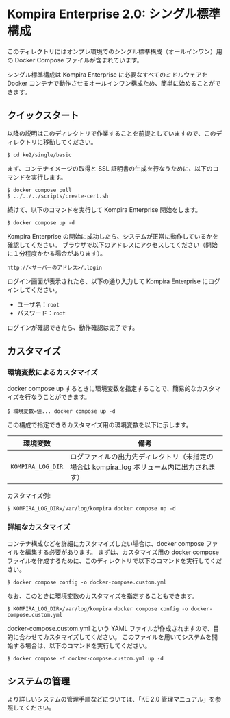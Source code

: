 # Kompira Enterprise 2.0: シングル標準構成

このディレクトリにはオンプレ環境でのシングル標準構成（オールインワン）用の Docker Compose ファイルが含まれています。

シングル標準構成は Kompira Enterprise に必要なすべてのミドルウェアを Docker コンテナで動作させるオールインワン構成ため、簡単に始めることができます。

## クイックスタート

以降の説明はこのディレクトリで作業することを前提としていますので、このディレクトリに移動してください。

    $ cd ke2/single/basic

まず、コンテナイメージの取得と SSL 証明書の生成を行なうために、以下のコマンドを実行します。

    $ docker compose pull
    $ ../../../scripts/create-cert.sh

続けて、以下のコマンドを実行して Kompira Enterprise 開始をします。

    $ docker compose up -d

Kompira Enterprise の開始に成功したら、システムが正常に動作しているかを確認してください。
ブラウザで以下のアドレスにアクセスしてください（開始に１分程度かかる場合があります）。

    http://<サーバーのアドレス>/.login

ログイン画面が表示されたら、以下の通り入力して Kompira Enterprise にログインしてください。

- ユーザ名：`root`
- パスワード：`root`

ログインが確認できたら、動作確認は完了です。

## カスタマイズ
### 環境変数によるカスタマイズ

docker compose up するときに環境変数を指定することで、簡易的なカスタマイズを行なうことができます。

    $ 環境変数=値... docker compose up -d

この構成で指定できるカスタマイズ用の環境変数を以下に示します。

| 環境変数           | 備考                                                                                        |
| ------------------ | ------------------------------------------------------------------------------------------- |
| `KOMPIRA_LOG_DIR`  | ログファイルの出力先ディレクトリ（未指定の場合は kompira_log ボリューム内に出力されます）   |

カスタマイズ例: 

    $ KOMPIRA_LOG_DIR=/var/log/kompira docker compose up -d

### 詳細なカスタマイズ

コンテナ構成などを詳細にカスタマイズしたい場合は、docker compose ファイルを編集する必要があります。
まずは、カスタマイズ用の docker compose ファイルを作成するために、このディレクトリで以下のコマンドを実行してください。

    $ docker compose config -o docker-compose.custom.yml

なお、このときに環境変数のカスタマイズを指定することもできます。

    $ KOMPIRA_LOG_DIR=/var/log/kompira docker compose config -o docker-compose.custom.yml

docker-compose.custom.yml という YAML ファイルが作成されますので、目的に合わせてカスタマイズしてください。
このファイルを用いてシステムを開始する場合は、以下のコマンドを実行してください。

    $ docker compose -f docker-compose.custom.yml up -d

## システムの管理

より詳しいシステムの管理手順などについては、「KE 2.0 管理マニュアル」を参照してください。
